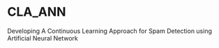 # CLA_ANN
Developing A Continuous Learning Approach for Spam Detection using Artificial Neural Network
